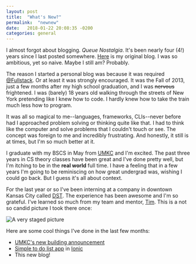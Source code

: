 ```yaml
---
layout: post
title:  "What's New?"
permalink:  "newnew"
date:   2018-01-22 20:08:35 -0200
categories: general
---
```


I almost forgot about blogging. *Queue Nostalgia*. It's been nearly four (4!) years since I last posted somewhere. <a href="http://imonstevenson.com" target="_blank">Here</a> is my original blog. I was so ambitious, yet so naive. Maybe I still am? Probably.

The reason I started a personal blog was because it was required <a href="https://twitter.com/fullstack" target="_blank">@Fullstack</a>. Or at least it was strongly encouraged. It was the Fall of 2013, just a few months after my high school graduation, and I was ~~nervous~~ frightened. I was (barely) 18 years old walking through the streets of New York pretending like I knew how to code. I hardly knew how to take the train much less how to program.

It was all so magical to me--languages, frameworks, CLIs--never before had I approached problem solving or thinking quite like that. I had to think like the computer and solve problems that I couldn't touch or see. The concept was foreign to me and incredibly frustrating. And honestly, it still is at times, but I'm so much better at it.

I graduate with my BSCS in May from <a href="https://twitter.com/umkansascity" target="_blank">UMKC</a> and I'm excited. The past three years in CS theory classes have been great and I've done pretty well, but I'm itching to be in the **real world** full time. I have a feeling that in a few years I'm going to be reminiscing on how great undergrad was, wishing I could go back. But I guess it's all about context.

For the last year or so I've been interning at a company in downtown Kansas City called <a href="https://www.dstsystems.com" target="_blank">DST</a>. The experience has been awesome and I'm so grateful. I've learned so much from my team and mentor, <a href="https://github.com/tmburnell" target="_blank">Tim</a>. This is a not so candid picture I took there once:

<img src="../assets/images/IMG_8181.JPG" alt="A very staged picture">

Here are some cool things I've done in the last few months:
+ <a href="http://www.kansascity.com/news/local/article190101884.html" target="_blank">UMKC's new building announcement</a>
+ <a href="https://github.com/istevenson/remindme-ionic" target="_blank">Simple to do list app</a> in <a href="https://ionicframework.com/" target="_blank">Ionic</a>
+ This new blog!
